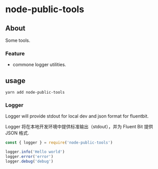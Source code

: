 # node-public-tools

## About
Some tools.

### Feature
* commone logger utilities.

## usage

`yarn add node-public-tools`

### Logger

Logger will provide stdout for local dev and json format for fluentbit.

Logger 将在本地开发环境中提供标准输出（stdout），并为 Fluent Bit 提供 JSON 格式.

```javascript
const { logger } = require('node-public-tools')

logger.info('Hello world')
logger.error('error')
logger.debug('debug')
```